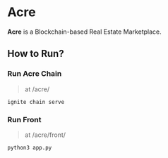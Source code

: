 # Acre
**Acre** is a Blockchain-based Real Estate Marketplace.

## How to Run?

### Run Acre Chain
> at /acre/

```
ignite chain serve
```

### Run Front 
> at /acre/front/

```
python3 app.py
```
